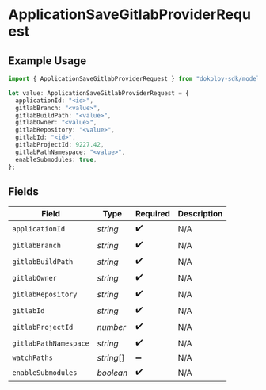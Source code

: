 # ApplicationSaveGitlabProviderRequest

## Example Usage

```typescript
import { ApplicationSaveGitlabProviderRequest } from "dokploy-sdk/models/operations";

let value: ApplicationSaveGitlabProviderRequest = {
  applicationId: "<id>",
  gitlabBranch: "<value>",
  gitlabBuildPath: "<value>",
  gitlabOwner: "<value>",
  gitlabRepository: "<value>",
  gitlabId: "<id>",
  gitlabProjectId: 9227.42,
  gitlabPathNamespace: "<value>",
  enableSubmodules: true,
};
```

## Fields

| Field                 | Type                  | Required              | Description           |
| --------------------- | --------------------- | --------------------- | --------------------- |
| `applicationId`       | *string*              | :heavy_check_mark:    | N/A                   |
| `gitlabBranch`        | *string*              | :heavy_check_mark:    | N/A                   |
| `gitlabBuildPath`     | *string*              | :heavy_check_mark:    | N/A                   |
| `gitlabOwner`         | *string*              | :heavy_check_mark:    | N/A                   |
| `gitlabRepository`    | *string*              | :heavy_check_mark:    | N/A                   |
| `gitlabId`            | *string*              | :heavy_check_mark:    | N/A                   |
| `gitlabProjectId`     | *number*              | :heavy_check_mark:    | N/A                   |
| `gitlabPathNamespace` | *string*              | :heavy_check_mark:    | N/A                   |
| `watchPaths`          | *string*[]            | :heavy_minus_sign:    | N/A                   |
| `enableSubmodules`    | *boolean*             | :heavy_check_mark:    | N/A                   |